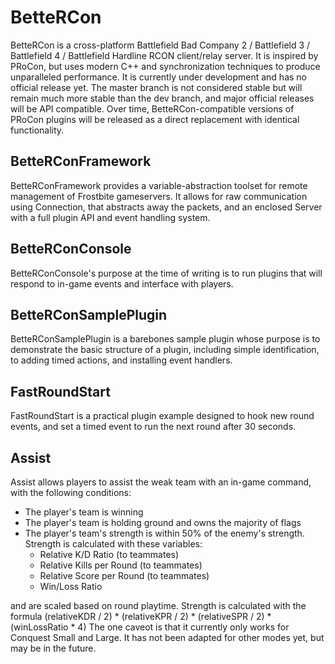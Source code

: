 # BetteRCon
BetteRCon is a cross-platform Battlefield Bad Company 2 / Battlefield 3 / Battlefield 4 / Battlefield Hardline RCON client/relay server. It is inspired by PRoCon, but uses modern C++ and synchronization techniques to produce unparalleled performance. It is currently under development and has no official release yet. The master branch is not considered stable but will remain much more stable than the dev branch, and major official releases will be API compatible. Over time, BetteRCon-compatible versions of PRoCon plugins will be released as a direct replacement with identical functionality.

## BetteRConFramework
BetteRConFramework provides a variable-abstraction toolset for remote management of Frostbite gameservers. It allows for raw communication using Connection, that abstracts away the packets, and an enclosed Server with a full plugin API and event handling system.

## BetteRConConsole
BetteRConConsole's purpose at the time of writing is to run plugins that will respond to in-game events and interface with players.

## BetteRConSamplePlugin
BetteRConSamplePlugin is a barebones sample plugin whose purpose is to demonstrate the basic structure of a plugin, including simple identification, to adding timed actions, and installing event handlers.

## FastRoundStart
FastRoundStart is a practical plugin example designed to hook new round events, and set a timed event to run the next round after 30 seconds.

## Assist
Assist allows players to assist the weak team with an in-game command, with the following conditions:
- The player's team is winning
- The player's team is holding ground and owns the majority of flags
- The player's team's strength is within 50% of the enemy's strength. Strength is calculated with these variables:
  - Relative K/D Ratio (to teammates)
  - Relative Kills per Round (to teammates)
  - Relative Score per Round (to teammates)
  - Win/Loss Ratio
  
and are scaled based on round playtime. Strength is calculated with the formula (relativeKDR / 2) * (relativeKPR / 2) * (relativeSPR / 2) * (winLossRatio * 4)
The one caveot is that it currently only works for Conquest Small and Large. It has not been adapted for other modes yet, but may be in the future.
